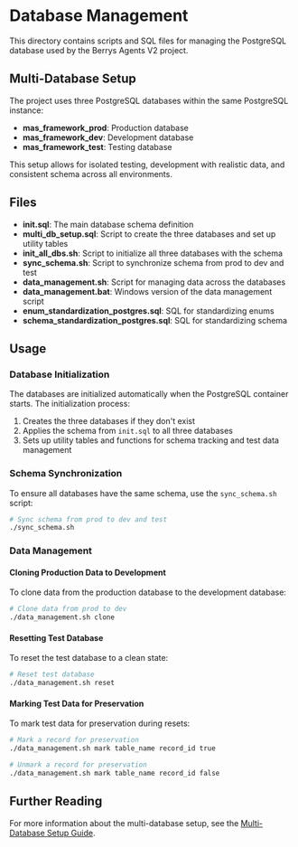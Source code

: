 # Database Management

This directory contains scripts and SQL files for managing the PostgreSQL database used by the Berrys Agents V2 project.

## Multi-Database Setup

The project uses three PostgreSQL databases within the same PostgreSQL instance:

- **mas_framework_prod**: Production database
- **mas_framework_dev**: Development database
- **mas_framework_test**: Testing database

This setup allows for isolated testing, development with realistic data, and consistent schema across all environments.

## Files

- **init.sql**: The main database schema definition
- **multi_db_setup.sql**: Script to create the three databases and set up utility tables
- **init_all_dbs.sh**: Script to initialize all three databases with the schema
- **sync_schema.sh**: Script to synchronize schema from prod to dev and test
- **data_management.sh**: Script for managing data across the databases
- **data_management.bat**: Windows version of the data management script
- **enum_standardization_postgres.sql**: SQL for standardizing enums
- **schema_standardization_postgres.sql**: SQL for standardizing schema

## Usage

### Database Initialization

The databases are initialized automatically when the PostgreSQL container starts. The initialization process:

1. Creates the three databases if they don't exist
2. Applies the schema from `init.sql` to all three databases
3. Sets up utility tables and functions for schema tracking and test data management

### Schema Synchronization

To ensure all databases have the same schema, use the `sync_schema.sh` script:

```bash
# Sync schema from prod to dev and test
./sync_schema.sh
```

### Data Management

#### Cloning Production Data to Development

To clone data from the production database to the development database:

```bash
# Clone data from prod to dev
./data_management.sh clone
```

#### Resetting Test Database

To reset the test database to a clean state:

```bash
# Reset test database
./data_management.sh reset
```

#### Marking Test Data for Preservation

To mark test data for preservation during resets:

```bash
# Mark a record for preservation
./data_management.sh mark table_name record_id true

# Unmark a record for preservation
./data_management.sh mark table_name record_id false
```

## Further Reading

For more information about the multi-database setup, see the [Multi-Database Setup Guide](../../docs/best-practices/multi-database-setup.md).
